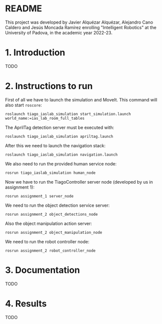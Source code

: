 # README #

This project was developed by Javier Alquézar Alquézar, Alejandro Cano Caldero and Jesús Moncada Ramírez enrolling "Intelligent Robotics" at the University of Padova, in the academic year 2022-23.

# 1. Introduction
TODO

# 2. Instructions to run

First of all we have to launch the simulation and MoveIt. This command will also start ``roscore``:

``roslaunch tiago_iaslab_simulation start_simulation.launch world_name:=ias_lab_room_full_tables``

The AprilTag detection server must be executed with:

``roslaunch tiago_iaslab_simulation apriltag.launch``

After this we need to launch the navigation stack:

``roslaunch tiago_iaslab_simulation navigation.launch``

We also need to run the provided human service node:

``rosrun tiago_iaslab_simulation human_node``

Now we have to run the TiagoController server node (developed by us in assignment 1):

``rosrun assignment_1 server_node``

We need to run the object detection service server:

``rosrun assignment_2 object_detections_node``

Also the object manipulation action server:

``rosrun assignment_2 object_manipulation_node``

We need to run the robot controller node:

``rosrun assignment_2 robot_controller_node``

# 3. Documentation
TODO

# 4. Results
TODO
